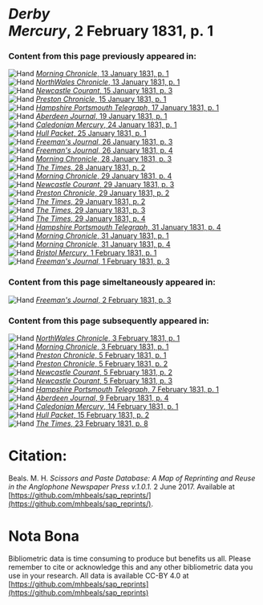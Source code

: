 # *Derby Mercury*, 2 February 1831, p. 1  
  
### Content from this page previously appeared in:  
![Hand](http://scissorsandpaste.net/wp-content/uploads/2017/06/smallhandpointer.png) [*Morning Chronicle*, 13 January 1831, p. 1](https://mhbeals.github.io/sap_html/Morning-Chronicle/Morning-Chronicle-13-January-1831-p-1)  
![Hand](http://scissorsandpaste.net/wp-content/uploads/2017/06/smallhandpointer.png) [*NorthWales Chronicle*, 13 January 1831, p. 1](https://mhbeals.github.io/sap_html/NorthWales-Chronicle/NorthWales-Chronicle-13-January-1831-p-1)  
![Hand](http://scissorsandpaste.net/wp-content/uploads/2017/06/smallhandpointer.png) [*Newcastle Courant*, 15 January 1831, p. 3](https://mhbeals.github.io/sap_html/Newcastle-Courant/Newcastle-Courant-15-January-1831-p-3)  
![Hand](http://scissorsandpaste.net/wp-content/uploads/2017/06/smallhandpointer.png) [*Preston Chronicle*, 15 January 1831, p. 1](https://mhbeals.github.io/sap_html/Preston-Chronicle/Preston-Chronicle-15-January-1831-p-1)  
![Hand](http://scissorsandpaste.net/wp-content/uploads/2017/06/smallhandpointer.png) [*Hampshire Portsmouth Telegraph*, 17 January 1831, p. 1](https://mhbeals.github.io/sap_html/Hampshire-Portsmouth-Telegraph/Hampshire-Portsmouth-Telegraph-17-January-1831-p-1)  
![Hand](http://scissorsandpaste.net/wp-content/uploads/2017/06/smallhandpointer.png) [*Aberdeen Journal*, 19 January 1831, p. 1](https://mhbeals.github.io/sap_html/Aberdeen-Journal/Aberdeen-Journal-19-January-1831-p-1)  
![Hand](http://scissorsandpaste.net/wp-content/uploads/2017/06/smallhandpointer.png) [*Caledonian Mercury*, 24 January 1831, p. 1](https://mhbeals.github.io/sap_html/Caledonian-Mercury/Caledonian-Mercury-24-January-1831-p-1)  
![Hand](http://scissorsandpaste.net/wp-content/uploads/2017/06/smallhandpointer.png) [*Hull Packet*, 25 January 1831, p. 1](https://mhbeals.github.io/sap_html/Hull-Packet/Hull-Packet-25-January-1831-p-1)  
![Hand](http://scissorsandpaste.net/wp-content/uploads/2017/06/smallhandpointer.png) [*Freeman's Journal*, 26 January 1831, p. 3](https://mhbeals.github.io/sap_html/Freeman's-Journal/Freeman's-Journal-26-January-1831-p-3)  
![Hand](http://scissorsandpaste.net/wp-content/uploads/2017/06/smallhandpointer.png) [*Freeman's Journal*, 26 January 1831, p. 4](https://mhbeals.github.io/sap_html/Freeman's-Journal/Freeman's-Journal-26-January-1831-p-4)  
![Hand](http://scissorsandpaste.net/wp-content/uploads/2017/06/smallhandpointer.png) [*Morning Chronicle*, 28 January 1831, p. 3](https://mhbeals.github.io/sap_html/Morning-Chronicle/Morning-Chronicle-28-January-1831-p-3)  
![Hand](http://scissorsandpaste.net/wp-content/uploads/2017/06/smallhandpointer.png) [*The Times*, 28 January 1831, p. 2](https://mhbeals.github.io/sap_html/The-Times/The-Times-28-January-1831-p-2)  
![Hand](http://scissorsandpaste.net/wp-content/uploads/2017/06/smallhandpointer.png) [*Morning Chronicle*, 29 January 1831, p. 4](https://mhbeals.github.io/sap_html/Morning-Chronicle/Morning-Chronicle-29-January-1831-p-4)  
![Hand](http://scissorsandpaste.net/wp-content/uploads/2017/06/smallhandpointer.png) [*Newcastle Courant*, 29 January 1831, p. 3](https://mhbeals.github.io/sap_html/Newcastle-Courant/Newcastle-Courant-29-January-1831-p-3)  
![Hand](http://scissorsandpaste.net/wp-content/uploads/2017/06/smallhandpointer.png) [*Preston Chronicle*, 29 January 1831, p. 2](https://mhbeals.github.io/sap_html/Preston-Chronicle/Preston-Chronicle-29-January-1831-p-2)  
![Hand](http://scissorsandpaste.net/wp-content/uploads/2017/06/smallhandpointer.png) [*The Times*, 29 January 1831, p. 2](https://mhbeals.github.io/sap_html/The-Times/The-Times-29-January-1831-p-2)  
![Hand](http://scissorsandpaste.net/wp-content/uploads/2017/06/smallhandpointer.png) [*The Times*, 29 January 1831, p. 3](https://mhbeals.github.io/sap_html/The-Times/The-Times-29-January-1831-p-3)  
![Hand](http://scissorsandpaste.net/wp-content/uploads/2017/06/smallhandpointer.png) [*The Times*, 29 January 1831, p. 4](https://mhbeals.github.io/sap_html/The-Times/The-Times-29-January-1831-p-4)  
![Hand](http://scissorsandpaste.net/wp-content/uploads/2017/06/smallhandpointer.png) [*Hampshire Portsmouth Telegraph*, 31 January 1831, p. 4](https://mhbeals.github.io/sap_html/Hampshire-Portsmouth-Telegraph/Hampshire-Portsmouth-Telegraph-31-January-1831-p-4)  
![Hand](http://scissorsandpaste.net/wp-content/uploads/2017/06/smallhandpointer.png) [*Morning Chronicle*, 31 January 1831, p. 1](https://mhbeals.github.io/sap_html/Morning-Chronicle/Morning-Chronicle-31-January-1831-p-1)  
![Hand](http://scissorsandpaste.net/wp-content/uploads/2017/06/smallhandpointer.png) [*Morning Chronicle*, 31 January 1831, p. 4](https://mhbeals.github.io/sap_html/Morning-Chronicle/Morning-Chronicle-31-January-1831-p-4)  
![Hand](http://scissorsandpaste.net/wp-content/uploads/2017/06/smallhandpointer.png) [*Bristol Mercury*, 1 February 1831, p. 1](https://mhbeals.github.io/sap_html/Bristol-Mercury/Bristol-Mercury-1-February-1831-p-1)  
![Hand](http://scissorsandpaste.net/wp-content/uploads/2017/06/smallhandpointer.png) [*Freeman's Journal*, 1 February 1831, p. 3](https://mhbeals.github.io/sap_html/Freeman's-Journal/Freeman's-Journal-1-February-1831-p-3)  
  
### Content from this page simeltaneously appeared in:  
![Hand](http://scissorsandpaste.net/wp-content/uploads/2017/06/smallhandpointer.png) [*Freeman's Journal*, 2 February 1831, p. 3](https://mhbeals.github.io/sap_html/Freeman's-Journal/Freeman's-Journal-2-February-1831-p-3)  
  
### Content from this page subsequently appeared in:  
![Hand](http://scissorsandpaste.net/wp-content/uploads/2017/06/smallhandpointer.png) [*NorthWales Chronicle*, 3 February 1831, p. 1](https://mhbeals.github.io/sap_html/NorthWales-Chronicle/NorthWales-Chronicle-3-February-1831-p-1)  
![Hand](http://scissorsandpaste.net/wp-content/uploads/2017/06/smallhandpointer.png) [*Morning Chronicle*, 3 February 1831, p. 1](https://mhbeals.github.io/sap_html/Morning-Chronicle/Morning-Chronicle-3-February-1831-p-1)  
![Hand](http://scissorsandpaste.net/wp-content/uploads/2017/06/smallhandpointer.png) [*Preston Chronicle*, 5 February 1831, p. 1](https://mhbeals.github.io/sap_html/Preston-Chronicle/Preston-Chronicle-5-February-1831-p-1)  
![Hand](http://scissorsandpaste.net/wp-content/uploads/2017/06/smallhandpointer.png) [*Preston Chronicle*, 5 February 1831, p. 2](https://mhbeals.github.io/sap_html/Preston-Chronicle/Preston-Chronicle-5-February-1831-p-2)  
![Hand](http://scissorsandpaste.net/wp-content/uploads/2017/06/smallhandpointer.png) [*Newcastle Courant*, 5 February 1831, p. 2](https://mhbeals.github.io/sap_html/Newcastle-Courant/Newcastle-Courant-5-February-1831-p-2)  
![Hand](http://scissorsandpaste.net/wp-content/uploads/2017/06/smallhandpointer.png) [*Newcastle Courant*, 5 February 1831, p. 3](https://mhbeals.github.io/sap_html/Newcastle-Courant/Newcastle-Courant-5-February-1831-p-3)  
![Hand](http://scissorsandpaste.net/wp-content/uploads/2017/06/smallhandpointer.png) [*Hampshire Portsmouth Telegraph*, 7 February 1831, p. 1](https://mhbeals.github.io/sap_html/Hampshire-Portsmouth-Telegraph/Hampshire-Portsmouth-Telegraph-7-February-1831-p-1)  
![Hand](http://scissorsandpaste.net/wp-content/uploads/2017/06/smallhandpointer.png) [*Aberdeen Journal*, 9 February 1831, p. 4](https://mhbeals.github.io/sap_html/Aberdeen-Journal/Aberdeen-Journal-9-February-1831-p-4)  
![Hand](http://scissorsandpaste.net/wp-content/uploads/2017/06/smallhandpointer.png) [*Caledonian Mercury*, 14 February 1831, p. 1](https://mhbeals.github.io/sap_html/Caledonian-Mercury/Caledonian-Mercury-14-February-1831-p-1)  
![Hand](http://scissorsandpaste.net/wp-content/uploads/2017/06/smallhandpointer.png) [*Hull Packet*, 15 February 1831, p. 2](https://mhbeals.github.io/sap_html/Hull-Packet/Hull-Packet-15-February-1831-p-2)  
![Hand](http://scissorsandpaste.net/wp-content/uploads/2017/06/smallhandpointer.png) [*The Times*, 23 February 1831, p. 8](https://mhbeals.github.io/sap_html/The-Times/The-Times-23-February-1831-p-8)  


# Citation: 

Beals. M. H. *Scissors and Paste Database: A Map of Reprinting and Reuse in the Anglophone Newspaper Press v.1.0.1.* 2 June 2017. Available at [https://github.com/mhbeals/sap_reprints/](https://github.com/mhbeals/sap_reprints/). 

# Nota Bona

Bibliometric data is time consuming to produce but benefits us all. Please remember to cite or acknowledge this and any other bibliometric data you use in your research. All data is available CC-BY 4.0 at [https://github.com/mhbeals/sap_reprints](https://github.com/mhbeals/sap_reprints)